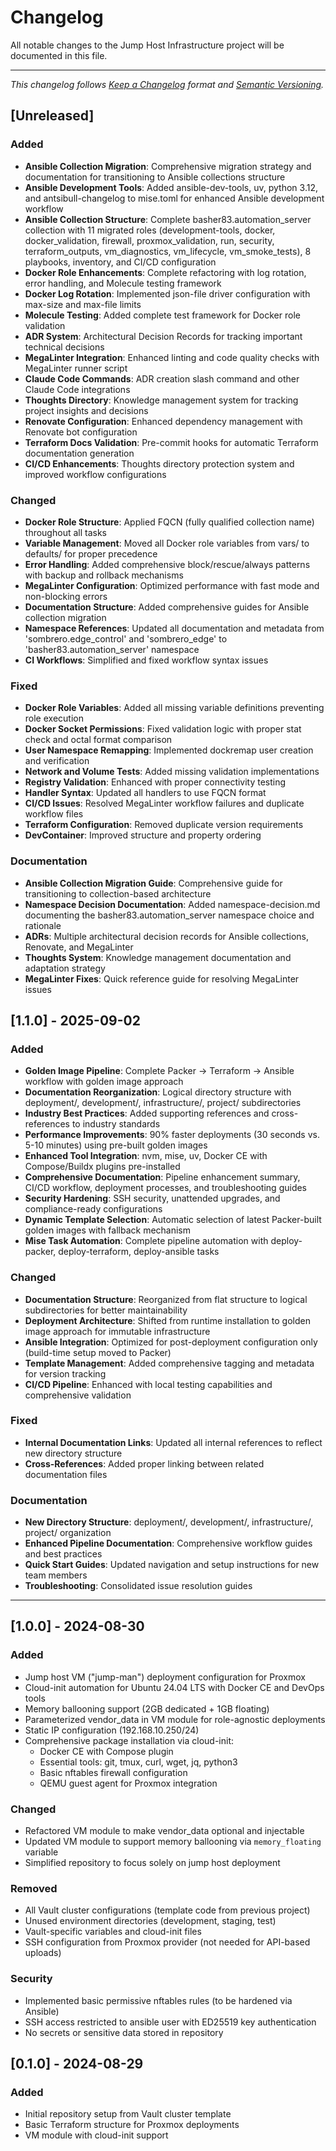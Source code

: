 # Changelog

All notable changes to the Jump Host Infrastructure project will be documented in this file.

---

_This changelog follows [Keep a Changelog](https://keepachangelog.com/en/1.0.0/)
format and [Semantic Versioning](https://semver.org/spec/v2.0.0.html)._

## [Unreleased]

### Added

- **Ansible Collection Migration**: Comprehensive migration strategy and documentation for transitioning to Ansible collections structure
- **Ansible Development Tools**: Added ansible-dev-tools, uv, python 3.12, and antsibull-changelog
  to mise.toml for enhanced Ansible development workflow
- **Ansible Collection Structure**: Complete basher83.automation_server collection with 11 migrated roles
  (development-tools, docker, docker_validation, firewall, proxmox_validation, run, security,
  terraform_outputs, vm_diagnostics, vm_lifecycle, vm_smoke_tests), 8 playbooks, inventory, and CI/CD configuration
- **Docker Role Enhancements**: Complete refactoring with log rotation, error handling, and Molecule testing framework
- **Docker Log Rotation**: Implemented json-file driver configuration with max-size and max-file limits
- **Molecule Testing**: Added complete test framework for Docker role validation
- **ADR System**: Architectural Decision Records for tracking important technical decisions
- **MegaLinter Integration**: Enhanced linting and code quality checks with MegaLinter runner script
- **Claude Code Commands**: ADR creation slash command and other Claude Code integrations
- **Thoughts Directory**: Knowledge management system for tracking project insights and decisions
- **Renovate Configuration**: Enhanced dependency management with Renovate bot configuration
- **Terraform Docs Validation**: Pre-commit hooks for automatic Terraform documentation generation
- **CI/CD Enhancements**: Thoughts directory protection system and improved workflow configurations

### Changed

- **Docker Role Structure**: Applied FQCN (fully qualified collection name) throughout all tasks
- **Variable Management**: Moved all Docker role variables from vars/ to defaults/ for proper precedence
- **Error Handling**: Added comprehensive block/rescue/always patterns with backup and rollback mechanisms
- **MegaLinter Configuration**: Optimized performance with fast mode and non-blocking errors
- **Documentation Structure**: Added comprehensive guides for Ansible collection migration
- **Namespace References**: Updated all documentation and metadata from 'sombrero.edge_control' and 'sombrero_edge' to 'basher83.automation_server' namespace
- **CI Workflows**: Simplified and fixed workflow syntax issues

### Fixed

- **Docker Role Variables**: Added all missing variable definitions preventing role execution
- **Docker Socket Permissions**: Fixed validation logic with proper stat check and octal format comparison
- **User Namespace Remapping**: Implemented dockremap user creation and verification
- **Network and Volume Tests**: Added missing validation implementations
- **Registry Validation**: Enhanced with proper connectivity testing
- **Handler Syntax**: Updated all handlers to use FQCN format
- **CI/CD Issues**: Resolved MegaLinter workflow failures and duplicate workflow files
- **Terraform Configuration**: Removed duplicate version requirements
- **DevContainer**: Improved structure and property ordering

### Documentation

- **Ansible Collection Migration Guide**: Comprehensive guide for transitioning to collection-based architecture
- **Namespace Decision Documentation**: Added namespace-decision.md documenting the basher83.automation_server
  namespace choice and rationale
- **ADRs**: Multiple architectural decision records for Ansible collections, Renovate, and MegaLinter
- **Thoughts System**: Knowledge management documentation and adaptation strategy
- **MegaLinter Fixes**: Quick reference guide for resolving MegaLinter issues

## [1.1.0] - 2025-09-02

### Added

- **Golden Image Pipeline**: Complete Packer → Terraform → Ansible workflow with golden image approach
- **Documentation Reorganization**: Logical directory structure with deployment/, development/,
  infrastructure/, project/ subdirectories
- **Industry Best Practices**: Added supporting references and cross-references to industry standards
- **Performance Improvements**: 90% faster deployments (30 seconds vs. 5-10 minutes) using pre-built golden images
- **Enhanced Tool Integration**: nvm, mise, uv, Docker CE with Compose/Buildx plugins pre-installed
- **Comprehensive Documentation**: Pipeline enhancement summary, CI/CD workflow, deployment processes,
  and troubleshooting guides
- **Security Hardening**: SSH security, unattended upgrades, and compliance-ready configurations
- **Dynamic Template Selection**: Automatic selection of latest Packer-built golden images with fallback mechanism
- **Mise Task Automation**: Complete pipeline automation with deploy-packer, deploy-terraform, deploy-ansible tasks

### Changed

- **Documentation Structure**: Reorganized from flat structure to logical subdirectories for better maintainability
- **Deployment Architecture**: Shifted from runtime installation to golden image approach for immutable infrastructure
- **Ansible Integration**: Optimized for post-deployment configuration only (build-time setup moved to Packer)
- **Template Management**: Added comprehensive tagging and metadata for version tracking
- **CI/CD Pipeline**: Enhanced with local testing capabilities and comprehensive validation

### Fixed

- **Internal Documentation Links**: Updated all internal references to reflect new directory structure
- **Cross-References**: Added proper linking between related documentation files

### Documentation

- **New Directory Structure**: deployment/, development/, infrastructure/, project/ organization
- **Enhanced Pipeline Documentation**: Comprehensive workflow guides and best practices
- **Quick Start Guides**: Updated navigation and setup instructions for new team members
- **Troubleshooting**: Consolidated issue resolution guides

---

## [1.0.0] - 2024-08-30

### Added

- Jump host VM ("jump-man") deployment configuration for Proxmox
- Cloud-init automation for Ubuntu 24.04 LTS with Docker CE and DevOps tools
- Memory ballooning support (2GB dedicated + 1GB floating)
- Parameterized vendor_data in VM module for role-agnostic deployments
- Static IP configuration (192.168.10.250/24)
- Comprehensive package installation via cloud-init:
  - Docker CE with Compose plugin
  - Essential tools: git, tmux, curl, wget, jq, python3
  - Basic nftables firewall configuration
  - QEMU guest agent for Proxmox integration

### Changed

- Refactored VM module to make vendor_data optional and injectable
- Updated VM module to support memory ballooning via `memory_floating` variable
- Simplified repository to focus solely on jump host deployment

### Removed

- All Vault cluster configurations (template code from previous project)
- Unused environment directories (development, staging, test)
- Vault-specific variables and cloud-init files
- SSH configuration from Proxmox provider (not needed for API-based uploads)

### Security

- Implemented basic permissive nftables rules (to be hardened via Ansible)
- SSH access restricted to ansible user with ED25519 key authentication
- No secrets or sensitive data stored in repository

## [0.1.0] - 2024-08-29

### Added

- Initial repository setup from Vault cluster template
- Basic Terraform structure for Proxmox deployments
- VM module with cloud-init support
